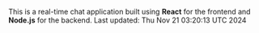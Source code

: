 This is a real-time chat application built using **React** for the frontend and **Node.js** for the backend.
Last updated: Thu Nov 21 03:20:13 UTC 2024
